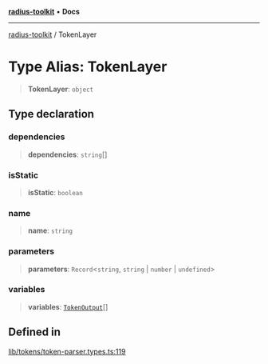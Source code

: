 [**radius-toolkit**](../README.md) • **Docs**

***

[radius-toolkit](../globals.md) / TokenLayer

# Type Alias: TokenLayer

> **TokenLayer**: `object`

## Type declaration

### dependencies

> **dependencies**: `string`[]

### isStatic

> **isStatic**: `boolean`

### name

> **name**: `string`

### parameters

> **parameters**: `Record`\<`string`, `string` \| `number` \| `undefined`\>

### variables

> **variables**: [`TokenOutput`](TokenOutput.md)[]

## Defined in

[lib/tokens/token-parser.types.ts:119](https://github.com/rangle/radius-token-tango/blob/5b6e6f5adbda55f8c41a4c8308d1d8885a9b9a2f/packages/radius-toolkit/src/lib/tokens/token-parser.types.ts#L119)
